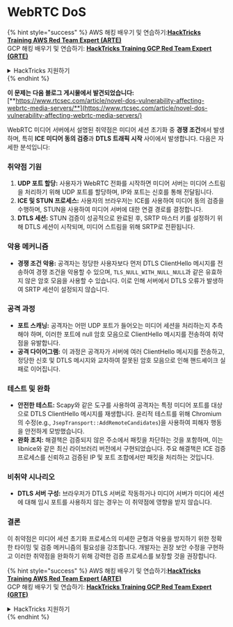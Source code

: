 # WebRTC DoS

{% hint style="success" %}
AWS 해킹 배우기 및 연습하기:<img src="../../.gitbook/assets/arte.png" alt="" data-size="line">[**HackTricks Training AWS Red Team Expert (ARTE)**](https://training.hacktricks.xyz/courses/arte)<img src="../../.gitbook/assets/arte.png" alt="" data-size="line">\
GCP 해킹 배우기 및 연습하기: <img src="../../.gitbook/assets/grte.png" alt="" data-size="line">[**HackTricks Training GCP Red Team Expert (GRTE)**<img src="../../.gitbook/assets/grte.png" alt="" data-size="line">](https://training.hacktricks.xyz/courses/grte)

<details>

<summary>HackTricks 지원하기</summary>

* [**구독 계획**](https://github.com/sponsors/carlospolop) 확인하기!
* **💬 [**Discord 그룹**](https://discord.gg/hRep4RUj7f) 또는 [**텔레그램 그룹**](https://t.me/peass)에 참여하거나 **Twitter** 🐦 [**@hacktricks\_live**](https://twitter.com/hacktricks\_live)**를 팔로우하세요.**
* **[**HackTricks**](https://github.com/carlospolop/hacktricks) 및 [**HackTricks Cloud**](https://github.com/carlospolop/hacktricks-cloud) 깃허브 리포지토리에 PR을 제출하여 해킹 트릭을 공유하세요.**

</details>
{% endhint %}

**이 문제는 다음 블로그 게시물에서 발견되었습니다:** [**https://www.rtcsec.com/article/novel-dos-vulnerability-affecting-webrtc-media-servers/**](https://www.rtcsec.com/article/novel-dos-vulnerability-affecting-webrtc-media-servers/)

WebRTC 미디어 서버에서 설명된 취약점은 미디어 세션 초기화 중 **경쟁 조건**에서 발생하며, 특히 **ICE 미디어 동의 검증**과 **DTLS 트래픽 시작** 사이에서 발생합니다. 다음은 자세한 분석입니다:

### 취약점 기원

1. **UDP 포트 할당:** 사용자가 WebRTC 전화를 시작하면 미디어 서버는 미디어 스트림을 처리하기 위해 UDP 포트를 할당하며, IP와 포트는 신호를 통해 전달됩니다.
2. **ICE 및 STUN 프로세스:** 사용자의 브라우저는 ICE를 사용하여 미디어 동의 검증을 수행하며, STUN을 사용하여 미디어 서버에 대한 연결 경로를 결정합니다.
3. **DTLS 세션:** STUN 검증이 성공적으로 완료된 후, SRTP 마스터 키를 설정하기 위해 DTLS 세션이 시작되며, 미디어 스트림을 위해 SRTP로 전환됩니다.

### 악용 메커니즘

* **경쟁 조건 악용:** 공격자는 정당한 사용자보다 먼저 DTLS ClientHello 메시지를 전송하여 경쟁 조건을 악용할 수 있으며, `TLS_NULL_WITH_NULL_NULL`과 같은 유효하지 않은 암호 모음을 사용할 수 있습니다. 이로 인해 서버에서 DTLS 오류가 발생하여 SRTP 세션이 설정되지 않습니다.

### 공격 과정

* **포트 스캐닝:** 공격자는 어떤 UDP 포트가 들어오는 미디어 세션을 처리하는지 추측해야 하며, 이러한 포트에 null 암호 모음으로 ClientHello 메시지를 전송하여 취약점을 유발합니다.
* **공격 다이어그램:** 이 과정은 공격자가 서버에 여러 ClientHello 메시지를 전송하고, 정당한 신호 및 DTLS 메시지와 교차하여 잘못된 암호 모음으로 인해 핸드셰이크 실패로 이어집니다.

### 테스트 및 완화

* **안전한 테스트:** Scapy와 같은 도구를 사용하여 공격자는 특정 미디어 포트를 대상으로 DTLS ClientHello 메시지를 재생합니다. 윤리적 테스트를 위해 Chromium의 수정(e.g., `JsepTransport::AddRemoteCandidates`)을 사용하여 피해자 행동을 안전하게 모방했습니다.
* **완화 조치:** 해결책은 검증되지 않은 주소에서 패킷을 차단하는 것을 포함하며, 이는 libnice와 같은 최신 라이브러리 버전에서 구현되었습니다. 주요 해결책은 ICE 검증 프로세스를 신뢰하고 검증된 IP 및 포트 조합에서만 패킷을 처리하는 것입니다.

### 비취약 시나리오

* **DTLS 서버 구성:** 브라우저가 DTLS 서버로 작동하거나 미디어 서버가 미디어 세션에 대해 임시 포트를 사용하지 않는 경우는 이 취약점에 영향을 받지 않습니다.

### 결론

이 취약점은 미디어 세션 초기화 프로세스의 미세한 균형과 악용을 방지하기 위한 정확한 타이밍 및 검증 메커니즘의 필요성을 강조합니다. 개발자는 권장 보안 수정을 구현하고 이러한 취약점을 완화하기 위해 강력한 검증 프로세스를 보장할 것을 권장합니다.

{% hint style="success" %}
AWS 해킹 배우기 및 연습하기:<img src="../../.gitbook/assets/arte.png" alt="" data-size="line">[**HackTricks Training AWS Red Team Expert (ARTE)**](https://training.hacktricks.xyz/courses/arte)<img src="../../.gitbook/assets/arte.png" alt="" data-size="line">\
GCP 해킹 배우기 및 연습하기: <img src="../../.gitbook/assets/grte.png" alt="" data-size="line">[**HackTricks Training GCP Red Team Expert (GRTE)**<img src="../../.gitbook/assets/grte.png" alt="" data-size="line">](https://training.hacktricks.xyz/courses/grte)

<details>

<summary>HackTricks 지원하기</summary>

* [**구독 계획**](https://github.com/sponsors/carlospolop) 확인하기!
* **💬 [**Discord 그룹**](https://discord.gg/hRep4RUj7f) 또는 [**텔레그램 그룹**](https://t.me/peass)에 참여하거나 **Twitter** 🐦 [**@hacktricks\_live**](https://twitter.com/hacktricks\_live)**를 팔로우하세요.**
* **[**HackTricks**](https://github.com/carlospolop/hacktricks) 및 [**HackTricks Cloud**](https://github.com/carlospolop/hacktricks-cloud) 깃허브 리포지토리에 PR을 제출하여 해킹 트릭을 공유하세요.**

</details>
{% endhint %}
